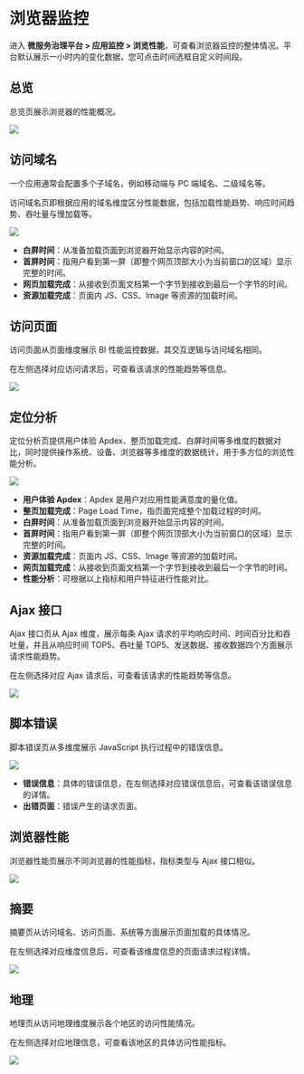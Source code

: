 # 浏览器监控

进入 **微服务治理平台 > 应用监控 > 浏览性能**，可查看浏览器监控的整体情况。平台默认展示一小时内的变化数据，您可点击时间选框自定义时间段。


## 总览

总览页展示浏览器的性能概况。

![](https://terminus-paas.oss-cn-hangzhou.aliyuncs.com/paas-doc/2021/08/23/43554357-a91a-48e0-9525-98959c90d189.png)

## 访问域名

一个应用通常会配置多个子域名，例如移动端与 PC 端域名、二级域名等。

访问域名页即根据应用的域名维度区分性能数据，包括加载性能趋势、响应时间趋势、吞吐量与慢加载等。

![](https://terminus-paas.oss-cn-hangzhou.aliyuncs.com/paas-doc/2021/08/23/5d02c6c6-d56c-4931-92bc-9f08835707f8.png)

* **白屏时间**：从准备加载页面到浏览器开始显示内容的时间。
* **首屏时间**：指用户看到第一屏（即整个网页顶部大小为当前窗口的区域）显示完整的时间。
* **网页加载完成**：从接收到页面文档第一个字节到接收到最后一个字节的时间。
* **资源加载完成**：页面内 JS、CSS、Image 等资源的加载时间。

## 访问页面

访问页面从页面维度展示 BI 性能监控数据，其交互逻辑与访问域名相同。

在左侧选择对应访问请求后，可查看该请求的性能趋势等信息。

![](https://terminus-paas.oss-cn-hangzhou.aliyuncs.com/paas-doc/2021/08/23/3416685e-98ef-4098-8b3e-68e503516bd1.png)

## 定位分析

定位分析页提供用户体验 Apdex、整页加载完成、白屏时间等多维度的数据对比，同时提供操作系统、设备、浏览器等多维度的数据统计，用于多方位的浏览性能分析。

![](https://terminus-paas.oss-cn-hangzhou.aliyuncs.com/paas-doc/2021/08/23/4193b621-6d57-4ee6-b387-821e7d9db3a4.png)

* **用户体验 Apdex**：Apdex 是用户对应用性能满意度的量化值。
* **整页加载完成**：Page Load Time，指页面完成整个加载过程的时间。
* **白屏时间**：从准备加载页面到浏览器开始显示内容的时间。
* **首屏时间**：指用户看到第一屏（即整个网页顶部大小为当前窗口的区域）显示完整的时间。
* **资源加载完成**：页面内 JS、CSS、Image 等资源的加载时间。
* **网页加载完成**：从接收到页面文档第一个字节到接收到最后一个字节的时间。
* **性能分析**：可根据以上指标和用户特征进行性能对比。

## Ajax 接口

Ajax 接口页从 Ajax 维度，展示每条 Ajax 请求的平均响应时间、时间百分比和吞吐量，并且从响应时间 TOP5、吞吐量 TOP5、发送数据、接收数据四个方面展示请求性能趋势。

在左侧选择对应 Ajax 请求后，可查看该请求的性能趋势等信息。

![](https://terminus-paas.oss-cn-hangzhou.aliyuncs.com/paas-doc/2021/08/23/608c175b-6be8-467b-ab01-12b1cb981aa4.png)

## 脚本错误

脚本错误页从多维度展示 JavaScript 执行过程中的错误信息。

![](https://terminus-paas.oss-cn-hangzhou.aliyuncs.com/paas-doc/2021/08/23/0acca38c-ee2f-4875-82c7-eed55e29fc49.png)

* **错误信息**：具体的错误信息，在左侧选择对应错误信息后，可查看该错误信息的详情。
* **出错页面**：错误产生的请求页面。

## 浏览器性能

浏览器性能页展示不同浏览器的性能指标，指标类型与 Ajax 接口相似。

![](https://terminus-paas.oss-cn-hangzhou.aliyuncs.com/paas-doc/2021/08/23/800c67f1-f42e-4b0c-9c17-d3da1abff93c.png)

## 摘要

摘要页从访问域名、访问页面、系统等方面展示页面加载的具体情况。

在左侧选择对应维度信息后，可查看该维度信息的页面请求过程详情。

![](https://terminus-paas.oss-cn-hangzhou.aliyuncs.com/paas-doc/2021/08/23/b65ab53f-951e-493b-9130-0c6c5e7e1ada.png)

## 地理

地理页从访问地理维度展示各个地区的访问性能情况。

在左侧选择对应地理信息，可查看该地区的具体访问性能指标。

![](https://terminus-paas.oss-cn-hangzhou.aliyuncs.com/paas-doc/2021/08/23/0622965c-c707-48cb-9bba-d90b0191f87e.png)
